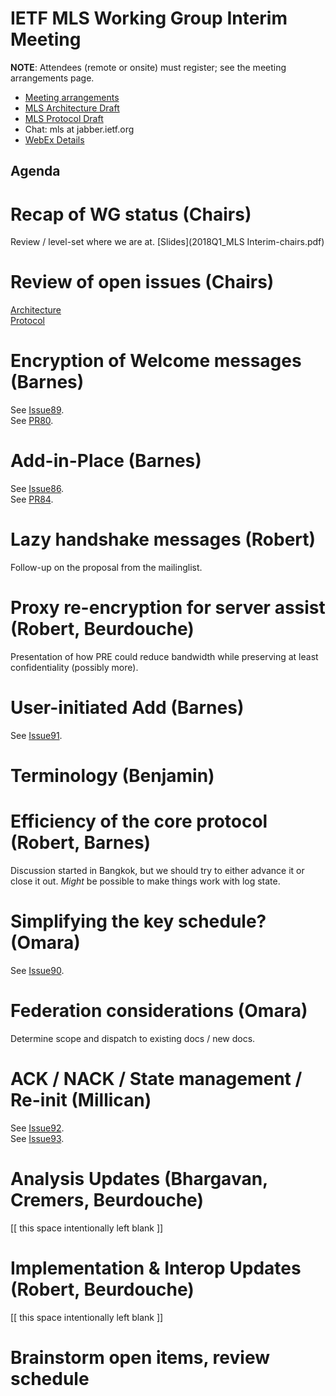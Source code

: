 # IETF MLS Working Group Interim Meeting

**NOTE**: Attendees (remote or onsite) must register; see the meeting arrangements page.

* [Meeting arrangements](README.md)
* [MLS Architecture Draft](https://github.com/mlswg/mls-architecture)
* [MLS Protocol Draft](https://github.com/mlswg/mls-protocol)
* Chat: mls at jabber.ietf.org
* [WebEx Details](README.md)

## Agenda

# Recap of WG status (Chairs)

Review / level-set where we are at.
[Slides](2018Q1_MLS Interim-chairs.pdf)

# Review of open issues (Chairs)

[Architecture](https://github.com/mlswg/mls-architecture/issues) \
[Protocol](https://github.com/mlswg/mls-protocol/issues)

# Encryption of Welcome messages (Barnes)

See [Issue89](https://github.com/mlswg/mls-protocol/issues/89). \
See [PR80](https://github.com/mlswg/mls-protocol/pull/80).

# Add-in-Place (Barnes)

See [Issue86](https://github.com/mlswg/mls-protocol/issues/86). \
See [PR84](https://github.com/mlswg/mls-protocol/pull/84).

# Lazy handshake messages (Robert)

Follow-up on the proposal from the mailinglist.

# Proxy re-encryption for server assist (Robert, Beurdouche)

Presentation of how PRE could reduce bandwidth while preserving at least confidentiality (possibly more).

# User-initiated Add (Barnes)

See [Issue91](https://github.com/mlswg/mls-protocol/issues/91).

# Terminology (Benjamin)

# Efficiency of the core protocol (Robert, Barnes)

Discussion started in Bangkok, but we should try to either advance it or close it out.  *Might* be possible to make things work with log state.

# Simplifying the key schedule?  (Omara)

See [Issue90](https://github.com/mlswg/mls-protocol/issues/90).

# Federation considerations (Omara)

Determine scope and dispatch to existing docs / new docs.

# ACK / NACK / State management / Re-init (Millican)

See [Issue92](https://github.com/mlswg/mls-protocol/issues/92). \
See [Issue93](https://github.com/mlswg/mls-protocol/issues/93).

# Analysis Updates (Bhargavan, Cremers, Beurdouche)

[[ this space intentionally left blank ]]

# Implementation & Interop Updates (Robert, Beurdouche)

[[ this space intentionally left blank ]]

# Brainstorm open items, review schedule
